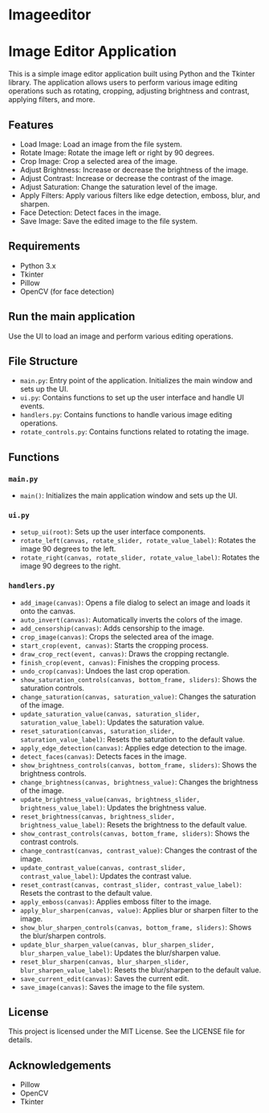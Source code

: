 # Imageeditor
# Image Editor Application

This is a simple image editor application built using Python and the Tkinter library. The application allows users to perform various image editing operations such as rotating, cropping, adjusting brightness and contrast, applying filters, and more.

## Features

- Load Image: Load an image from the file system.
- Rotate Image: Rotate the image left or right by 90 degrees.
- Crop Image: Crop a selected area of the image.
- Adjust Brightness: Increase or decrease the brightness of the image.
- Adjust Contrast: Increase or decrease the contrast of the image.
- Adjust Saturation: Change the saturation level of the image.
- Apply Filters: Apply various filters like edge detection, emboss, blur, and sharpen.
- Face Detection: Detect faces in the image.
- Save Image: Save the edited image to the file system.

## Requirements

- Python 3.x
- Tkinter
- Pillow
- OpenCV (for face detection)

## Run the main application

Use the UI to load an image and perform various editing operations.

## File Structure

- `main.py`: Entry point of the application. Initializes the main window and sets up the UI.
- `ui.py`: Contains functions to set up the user interface and handle UI events.
- `handlers.py`: Contains functions to handle various image editing operations.
- `rotate_controls.py`: Contains functions related to rotating the image.

## Functions

### `main.py`

- `main()`: Initializes the main application window and sets up the UI.

### `ui.py`

- `setup_ui(root)`: Sets up the user interface components.
- `rotate_left(canvas, rotate_slider, rotate_value_label)`: Rotates the image 90 degrees to the left.
- `rotate_right(canvas, rotate_slider, rotate_value_label)`: Rotates the image 90 degrees to the right.

### `handlers.py`

- `add_image(canvas)`: Opens a file dialog to select an image and loads it onto the canvas.
- `auto_invert(canvas)`: Automatically inverts the colors of the image.
- `add_censorship(canvas)`: Adds censorship to the image.
- `crop_image(canvas)`: Crops the selected area of the image.
- `start_crop(event, canvas)`: Starts the cropping process.
- `draw_crop_rect(event, canvas)`: Draws the cropping rectangle.
- `finish_crop(event, canvas)`: Finishes the cropping process.
- `undo_crop(canvas)`: Undoes the last crop operation.
- `show_saturation_controls(canvas, bottom_frame, sliders)`: Shows the saturation controls.
- `change_saturation(canvas, saturation_value)`: Changes the saturation of the image.
- `update_saturation_value(canvas, saturation_slider, saturation_value_label)`: Updates the saturation value.
- `reset_saturation(canvas, saturation_slider, saturation_value_label)`: Resets the saturation to the default value.
- `apply_edge_detection(canvas)`: Applies edge detection to the image.
- `detect_faces(canvas)`: Detects faces in the image.
- `show_brightness_controls(canvas, bottom_frame, sliders)`: Shows the brightness controls.
- `change_brightness(canvas, brightness_value)`: Changes the brightness of the image.
- `update_brightness_value(canvas, brightness_slider, brightness_value_label)`: Updates the brightness value.
- `reset_brightness(canvas, brightness_slider, brightness_value_label)`: Resets the brightness to the default value.
- `show_contrast_controls(canvas, bottom_frame, sliders)`: Shows the contrast controls.
- `change_contrast(canvas, contrast_value)`: Changes the contrast of the image.
- `update_contrast_value(canvas, contrast_slider, contrast_value_label)`: Updates the contrast value.
- `reset_contrast(canvas, contrast_slider, contrast_value_label)`: Resets the contrast to the default value.
- `apply_emboss(canvas)`: Applies emboss filter to the image.
- `apply_blur_sharpen(canvas, value)`: Applies blur or sharpen filter to the image.
- `show_blur_sharpen_controls(canvas, bottom_frame, sliders)`: Shows the blur/sharpen controls.
- `update_blur_sharpen_value(canvas, blur_sharpen_slider, blur_sharpen_value_label)`: Updates the blur/sharpen value.
- `reset_blur_sharpen(canvas, blur_sharpen_slider, blur_sharpen_value_label)`: Resets the blur/sharpen to the default value.
- `save_current_edit(canvas)`: Saves the current edit.
- `save_image(canvas)`: Saves the image to the file system.

## License

This project is licensed under the MIT License. See the LICENSE file for details.

## Acknowledgements

- Pillow
- OpenCV
- Tkinter
 
